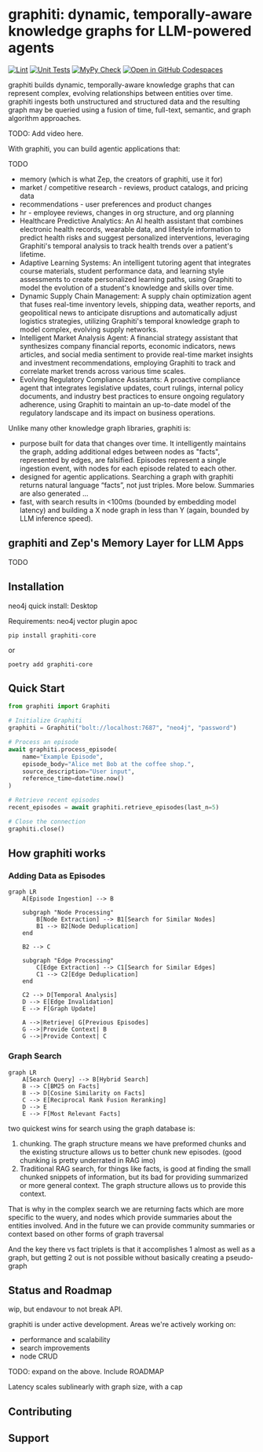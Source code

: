 # graphiti: dynamic, temporally-aware knowledge graphs for LLM-powered agents

[![Lint](https://github.com/getzep/graphiti/actions/workflows/lint.yml/badge.svg)](https://github.com/getzep/graphiti/actions/workflows/lint.yml)
[![Unit Tests](https://github.com/getzep/graphiti/actions/workflows/unit_tests.yml/badge.svg)](https://github.com/getzep/graphiti/actions/workflows/unit_tests.yml)
[![MyPy Check](https://github.com/getzep/graphiti/actions/workflows/typecheck.yml/badge.svg)](https://github.com/getzep/graphiti/actions/workflows/typecheck.yml)
[![Open in GitHub Codespaces](https://github.com/codespaces/badge.svg)](https://codespaces.new/getzep/graphiti)

graphiti builds dynamic, temporally-aware knowledge graphs that can represent complex, evolving relationships between entities over time. graphiti ingests both unstructured and structured data and the resulting graph may be queried using a fusion of time, full-text, semantic, and graph algorithm approaches.

TODO: Add video here.

With graphiti, you can build agentic applications that:

TODO

- memory (which is what Zep, the creators of graphiti, use it for)
- market / competitive research - reviews, product catalogs, and pricing data
- recommendations - user preferences and product changes
- hr - employee reviews, changes in org structure, and org planning
- Healthcare Predictive Analytics:
  An AI health assistant that combines electronic health records, wearable data, and lifestyle information to predict health risks and suggest personalized interventions, leveraging Graphiti's temporal analysis to track health trends over a patient's lifetime.
- Adaptive Learning Systems:
  An intelligent tutoring agent that integrates course materials, student performance data, and learning style assessments to create personalized learning paths, using Graphiti to model the evolution of a student's knowledge and skills over time.
- Dynamic Supply Chain Management:
  A supply chain optimization agent that fuses real-time inventory levels, shipping data, weather reports, and geopolitical news to anticipate disruptions and automatically adjust logistics strategies, utilizing Graphiti's temporal knowledge graph to model complex, evolving supply networks.
- Intelligent Market Analysis Agent:
  A financial strategy assistant that synthesizes company financial reports, economic indicators, news articles, and social media sentiment to provide real-time market insights and investment recommendations, employing Graphiti to track and correlate market trends across various time scales.
- Evolving Regulatory Compliance Assistants:
  A proactive compliance agent that integrates legislative updates, court rulings, internal policy documents, and industry best practices to ensure ongoing regulatory adherence, using Graphiti to maintain an up-to-date model of the regulatory landscape and its impact on business operations.

Unlike many other knowledge graph libraries, graphiti is:

- purpose built for data that changes over time. It intelligently maintains the graph, adding additional edges between nodes as "facts", represented by edges, are falsified. Episodes represent a single ingestion event, with nodes for each episode related to each other.
- designed for agentic applications. Searching a graph with graphiti returns natural language “facts”, not just triples. More below. Summaries are also generated …
- fast, with search results in <100ms (bounded by embedding model latency) and building a X node graph in less than Y (again, bounded by LLM inference speed).

## graphiti and Zep's Memory Layer for LLM Apps

TODO

## Installation

neo4j quick install: Desktop

Requirements: neo4j vector plugin apoc

`pip install graphiti-core`

or

`poetry add graphiti-core`

## Quick Start

```python
from graphiti import Graphiti

# Initialize Graphiti
graphiti = Graphiti("bolt://localhost:7687", "neo4j", "password")

# Process an episode
await graphiti.process_episode(
    name="Example Episode",
    episode_body="Alice met Bob at the coffee shop.",
    source_description="User input",
    reference_time=datetime.now()
)

# Retrieve recent episodes
recent_episodes = await graphiti.retrieve_episodes(last_n=5)

# Close the connection
graphiti.close()
```

## How graphiti works

### Adding Data as Episodes

```mermaid
graph LR
    A[Episode Ingestion] --> B

    subgraph "Node Processing"
        B[Node Extraction] --> B1[Search for Similar Nodes]
        B1 --> B2[Node Deduplication]
    end

    B2 --> C

    subgraph "Edge Processing"
        C[Edge Extraction] --> C1[Search for Similar Edges]
        C1 --> C2[Edge Deduplication]
    end

    C2 --> D[Temporal Analysis]
    D --> E[Edge Invalidation]
    E --> F[Graph Update]

    A -->|Retrieve| G[Previous Episodes]
    G -->|Provide Context| B
    G -->|Provide Context| C
```

### Graph Search

```mermaid
graph LR
    A[Search Query] --> B[Hybrid Search]
    B --> C[BM25 on Facts]
    B --> D[Cosine Similarity on Facts]
    C --> E[Reciprocal Rank Fusion Reranking]
    D --> E
    E --> F[Most Relevant Facts]
```

two quickest wins for search using the graph database is:

1. chunking. The graph structure means we have preformed chunks and the existing structure allows us to better chunk new episodes. (good chunking is pretty underrated in RAG imo)
2. Traditional RAG search, for things like facts, is good at finding the small chunked snippets of information, but its bad for providing summarized or more general context. The graph structure allows us to provide this context.

That is why in the complex search we are returning facts which are more specific to the wuery, and nodes which provide summaries about the entities involved. And in the future we can provide community summaries or context based on other forms of graph traversal

And the key there vs fact triplets is that it accomplishes 1 almost as well as a graph, but getting 2 out is not possible without basically creating a pseudo-graph

## Status and Roadmap

wip, but endavour to not break API.

graphiti is under active development. Areas we're actively working on:

- performance and scalability
- search improvements
- node CRUD

TODO: expand on the above. Include ROADMAP

Latency scales sublinearly with graph size, with a cap

## Contributing

## Support
